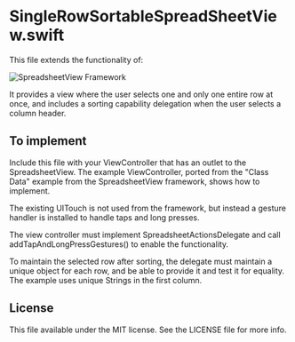 # SingleRowSortableSpreadSheetView.swift

This file extends the functionality of:

![SpreadsheetView Framework](https:github.com/kishikawakatsumi/SpreadsheetView)

It provides a view where the user selects one and only one entire row at once,
and includes a sorting capability delegation when the user selects a column header.


## To implement

Include this file with your ViewController that has an outlet to the SpreadsheetView. The
example ViewController, ported from the "Class Data" example from the SpreadsheetView framework,
shows how to implement.

The existing UITouch is not used from the framework, but instead a gesture handler is
installed to handle taps and long presses.

The view controller must implement SpreadsheetActionsDelegate and call addTapAndLongPressGestures()
to enable the functionality.

To maintain the selected row after sorting, the delegate must maintain a unique object for each row,
and be able to provide it and test it for equality.  The example uses unique Strings in the first column.

## License

This file available under the MIT license. See the LICENSE file for more info.